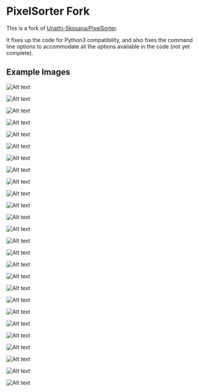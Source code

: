 # PixelSorter Fork

This is a fork of [Unathi-Skosana/PixelSorter](https://github.com/Unathi-Skosana/PixelSorter).

It fixes up the code for Python3 compatibility, and also fixes the command line
options to accommodate all the options available in the code (not yet complete).


## Example Images

![Alt text](/sample_results/0.png)



![Alt text](/sample_results/1.png)



![Alt text](/sample_results/2.png)



![Alt text](/sample_results/3.png)




![Alt text](/sample_results/4.png)



![Alt text](/sample_results/5.png)



![Alt text](/sample_results/6.png)



![Alt text](/sample_results/7.png)


![Alt text](/sample_results/8.png)


![Alt text](/sample_results/9.png)

![Alt text](/sample_results/10.png)


![Alt text](/sample_results/11.png)


![Alt text](/sample_results/12.png)


![Alt text](/sample_results/13.png)


![Alt text](/sample_results/14.png)


![Alt text](/sample_results/15.png)




![Alt text](/sample_results/16.png)


![Alt text](/sample_results/17.png)


![Alt text](/sample_results/18.png)


![Alt text](/sample_results/19.png)


![Alt text](/sample_results/20.png)


![Alt text](/sample_results/21.png)



![Alt text](/sample_results/22.png)



![Alt text](/sample_results/23.png)


![Alt text](/sample_results/24.png)


![Alt text](/sample_results/25.png)
